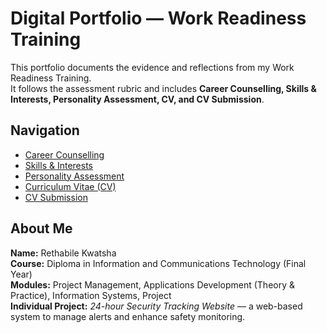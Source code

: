 # Digital Portfolio — Work Readiness Training

This portfolio documents the evidence and reflections from my Work Readiness Training.  
It follows the assessment rubric and includes **Career Counselling, Skills & Interests, Personality Assessment, CV, and CV Submission**.  


##  Navigation
- [Career Counselling](./career_counselling.md)  
- [Skills & Interests](skill_interests.md)  
- [Personality Assessment](personality_assessment.md)  
- [Curriculum Vitae (CV)](create_cv.md)  
- [CV Submission](cv_submission.md)  


##  About Me
**Name:** Rethabile Kwatsha  
**Course:** Diploma in Information and Communications Technology (Final Year)  
**Modules:** Project Management, Applications Development (Theory & Practice), Information Systems, Project  
**Individual Project:** *24-hour Security Tracking Website* — a web-based system to manage alerts and enhance safety monitoring.  


